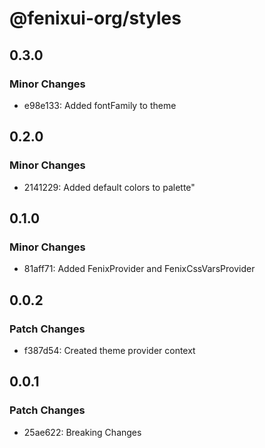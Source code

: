 # @fenixui-org/styles

## 0.3.0

### Minor Changes

- e98e133: Added fontFamily to theme

## 0.2.0

### Minor Changes

- 2141229: Added default colors to palette"

## 0.1.0

### Minor Changes

- 81aff71: Added FenixProvider and FenixCssVarsProvider

## 0.0.2

### Patch Changes

- f387d54: Created theme provider context

## 0.0.1

### Patch Changes

- 25ae622: Breaking Changes
